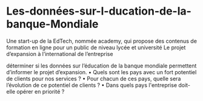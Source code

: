 # Les-données-sur-l-ducation-de-la-banque-Mondiale

Une start-up de la EdTech, nommée academy, qui propose des contenus de formation en ligne pour un public de niveau lycée et université
Le projet d’expansion à l’international de l’entreprise


déterminer si les données sur l’éducation de la banque mondiale permettent d’informer le projet d’expansion.
•	Quels sont les pays avec un fort potentiel de clients pour nos services ?
•	Pour chacun de ces pays, quelle sera l’évolution de ce potentiel de clients ?
•	Dans quels pays l'entreprise doit-elle opérer en priorité ?

